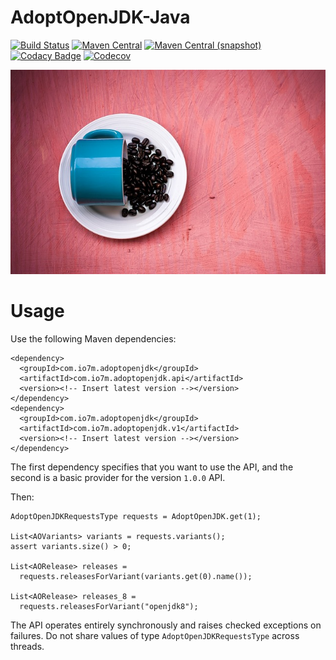 AdoptOpenJDK-Java
===

[![Build Status](https://img.shields.io/travis/io7m/AdoptOpenJDK-Java.svg?style=flat-square)](https://travis-ci.org/io7m/AdoptOpenJDK-Java)
[![Maven Central](https://img.shields.io/maven-central/v/com.io7m.adoptopenjdk/com.io7m.adoptopenjdk.svg?style=flat-square)](http://search.maven.org/#search%7Cga%7C1%7Cg%3A%22com.io7m.adoptopenjdk%22)
[![Maven Central (snapshot)](https://img.shields.io/nexus/s/https/oss.sonatype.org/com.io7m.adoptopenjdk/com.io7m.adoptopenjdk.svg?style=flat-square)](https://oss.sonatype.org/content/repositories/snapshots/com/io7m/adoptopenjdk/)
[![Codacy Badge](https://img.shields.io/codacy/grade/565ef1e0d8404f6b9cd22ef71fc73e48.svg?style=flat-square)](https://www.codacy.com/app/github_79/AdoptOpenJDK-Java?utm_source=github.com&amp;utm_medium=referral&amp;utm_content=io7m/AdoptOpenJDK-Java&amp;utm_campaign=Badge_Grade)
[![Codecov](https://img.shields.io/codecov/c/github/io7m/AdoptOpenJDK-Java.svg?style=flat-square)](https://codecov.io/gh/io7m/AdoptOpenJDK-Java)

![adoptopenjdk](./src/site/resources/adoptopenjdk.jpg?raw=true)

Usage
===

Use the following Maven dependencies:

```
<dependency>
  <groupId>com.io7m.adoptopenjdk</groupId>
  <artifactId>com.io7m.adoptopenjdk.api</artifactId>
  <version><!-- Insert latest version --></version>
</dependency>
<dependency>
  <groupId>com.io7m.adoptopenjdk</groupId>
  <artifactId>com.io7m.adoptopenjdk.v1</artifactId>
  <version><!-- Insert latest version --></version>
</dependency>
```

The first dependency specifies that you want to use the API, and the second
is a basic provider for the version `1.0.0` API.

Then:

```
AdoptOpenJDKRequestsType requests = AdoptOpenJDK.get(1);

List<AOVariants> variants = requests.variants();
assert variants.size() > 0;

List<AORelease> releases =
  requests.releasesForVariant(variants.get(0).name());

List<AORelease> releases_8 =
  requests.releasesForVariant("openjdk8");
```

The API operates entirely synchronously and raises checked exceptions on
failures. Do not share values of type `AdoptOpenJDKRequestsType` across threads.
